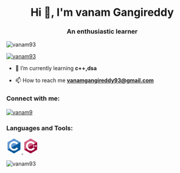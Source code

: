 <h1 align="center">Hi 👋, I'm vanam Gangireddy</h1>
<h3 align="center">An enthusiastic learner</h3>

<p align="left"> <img src="https://komarev.com/ghpvc/?username=vanam93&label=Profile%20views&color=0e75b6&style=flat" alt="vanam93" /> </p>

<p align="left"> <a href="https://github.com/ryo-ma/github-profile-trophy"><img src="https://github-profile-trophy.vercel.app/?username=vanam93" alt="vanam93" /></a> </p>

- 🌱 I’m currently learning **c++,dsa**

- 📫 How to reach me **vanamgangireddy93@gmail.com**

<h3 align="left">Connect with me:</h3>
<p align="left">
<a href="https://www.codechef.com/users/vanam9" target="blank"><img align="center" src="https://cdn.jsdelivr.net/npm/simple-icons@3.1.0/icons/codechef.svg" alt="vanam9" height="30" width="40" /></a>
</p>

<h3 align="left">Languages and Tools:</h3>
<p align="left"> <a href="https://www.cprogramming.com/" target="_blank"> <img src="https://raw.githubusercontent.com/devicons/devicon/master/icons/c/c-original.svg" alt="c" width="40" height="40"/> </a> <a href="https://www.w3schools.com/cpp/" target="_blank"> <img src="https://raw.githubusercontent.com/devicons/devicon/master/icons/cplusplus/cplusplus-original.svg" alt="cplusplus" width="40" height="40"/> </a> </p>

<p><img align="center" src="https://github-readme-stats.vercel.app/api/top-langs?username=vanam93&show_icons=true&locale=en&layout=compact" alt="vanam93" /></p>
